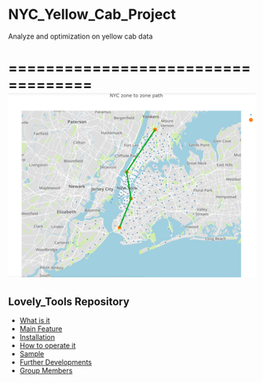 # NYC_Yellow_Cab_Project
Analyze and optimization on yellow cab data 

===================================
![Our Team](https://github.com/ChengdaoYang/NYC_Yellow_Cab_Project/blob/master/Files/map_path.png "Our Team")
===================================
## Lovely_Tools Repository
* [What is it](#What-is-it)
* [Main Feature](#Main-Feature)
* [Installation](#Installation)
* [How to operate it](#How-to-operate-it)
* [Sample](#Sample)
* [Further Developments](#Further-Developments)
* [Group Members](#Group-Members)
